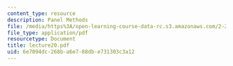 ```yaml
---
content_type: resource
description: Panel Methods
file: /media/https%3A/open-learning-course-data-rc.s3.amazonaws.com/2-24-ocean-wave-interaction-with-ships-and-offshore-energy-systems-13-022-spring-2002/6e7094dc268ba6e788dbe731303c3a12_lecture20.pdf
file_type: application/pdf
resourcetype: Document
title: lecture20.pdf
uid: 6e7094dc-268b-a6e7-88db-e731303c3a12
---
```


